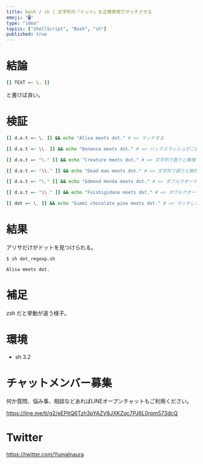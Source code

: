 ```yaml
---
title: bash / sh | 文字列の「ドット」を正規表現でマッチさせる
emoji: "🖥"
type: "idea"
topics: ["ShellScript", "Bash", "sh"]
published: true
---
```


# 結論

```bash
[[ TEXT =~ \. ]]
```
と書けば良い。

# 検証

```bash:dot_regexp.sh
[[ d.o.t =~ \. ]] && echo "Alisa meets dot." # => マッチする

[[ d.o.t =~ \\. ]] && echo "Bonansa meets dot." # => バックスラッシュが二個だと無理

[[ d.o.t =~ "\." ]] && echo "Creature meets dot." # => 文字列で囲うと無理

[[ d.o.t =~ "\\." ]] && echo "Dead man meets dot." # => 文字列で囲うと無理

[[ d.o.t =~ "\." ]] && echo "Edmond Honda meets dot." # => ダブルクオーテーションで囲っても無理

[[ d.o.t =~ "\\." ]] && echo "Fuishigidane meets dot." # => ダブルクオーテーションで囲っても無理

[[ dot =~ \. ]] && echo "Gummi chocolate pine meets dot." # => マッチしないのが正解
```

# 結果

アリサだけがドットを見つけられる。

```
$ sh dot_regexp.sh

Alisa meets dot.
```

# 補足

zsh だと挙動が違う様子。

# 環境

- sh 3.2








<!-- Update From Qiita API -->

# チャットメンバー募集


何か質問、悩み事、相談などあればLINEオープンチャットもご利用ください。

https://line.me/ti/g2/eEPltQ6Tzh3pYAZV8JXKZqc7PJ6L0rpm573dcQ





# Twitter


https://twitter.com/YumaInaura


<!-- Update From Qiita API -->


